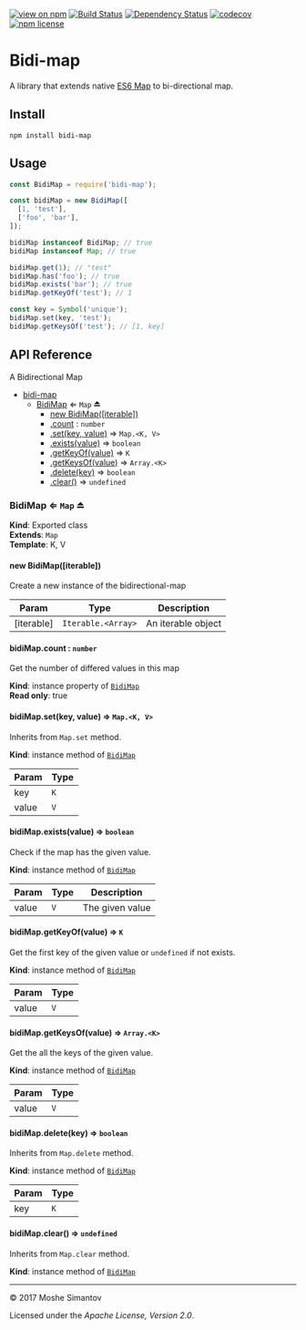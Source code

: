 [![view on npm](http://img.shields.io/npm/v/bidi-map.svg)](https://www.npmjs.org/package/bidi-map)
[![Build Status](https://travis-ci.org/moshest/bidi-map.svg?branch=master)](https://travis-ci.org/moshest/bidi-map)
[![Dependency Status](https://david-dm.org/moshest/bidi-map.svg)](https://david-dm.org/moshest/bidi-map)
[![codecov](https://codecov.io/gh/moshest/bidi-map/branch/master/graph/badge.svg)](https://codecov.io/gh/moshest/bidi-map)
[![npm license](https://img.shields.io/npm/l/bidi-map.svg)](LICENSE)

# Bidi-map
A library that extends native
[ES6 Map](https://developer.mozilla.org/en/docs/Web/JavaScript/Reference/Global_Objects/Map)
to bi-directional map.

## Install
```
npm install bidi-map
```

## Usage
```js
const BidiMap = require('bidi-map');

const bidiMap = new BidiMap([
  [1, 'test'],
  ['foo', 'bar'],
]);

bidiMap instanceof BidiMap; // true
bidiMap instanceof Map; // true

bidiMap.get(1); // "test"
bidiMap.has('foo'); // true
bidiMap.exists('bar'); // true
bidiMap.getKeyOf('test'); // 1

const key = Symbol('unique');
bidiMap.set(key, 'test');
bidiMap.getKeysOf('test'); // [1, key]
```

## API Reference
  A Bidirectional Map


* [bidi-map](#module_bidi-map)
    * [BidiMap](#exp_module_bidi-map--BidiMap) ⇐ <code>Map</code> ⏏
        * [new BidiMap([iterable])](#new_module_bidi-map--BidiMap_new)
        * [.count](#module_bidi-map--BidiMap+count) : <code>number</code>
        * [.set(key, value)](#module_bidi-map--BidiMap+set) ⇒ <code>Map.&lt;K, V&gt;</code>
        * [.exists(value)](#module_bidi-map--BidiMap+exists) ⇒ <code>boolean</code>
        * [.getKeyOf(value)](#module_bidi-map--BidiMap+getKeyOf) ⇒ <code>K</code>
        * [.getKeysOf(value)](#module_bidi-map--BidiMap+getKeysOf) ⇒ <code>Array.&lt;K&gt;</code>
        * [.delete(key)](#module_bidi-map--BidiMap+delete) ⇒ <code>boolean</code>
        * [.clear()](#module_bidi-map--BidiMap+clear) ⇒ <code>undefined</code>

<a name="exp_module_bidi-map--BidiMap"></a>

### BidiMap ⇐ <code>Map</code> ⏏
**Kind**: Exported class  
**Extends**: <code>Map</code>  
**Template**: K, V  
<a name="new_module_bidi-map--BidiMap_new"></a>

#### new BidiMap([iterable])
Create a new instance of the bidirectional-map


| Param | Type | Description |
| --- | --- | --- |
| [iterable] | <code>Iterable.&lt;Array&gt;</code> | An iterable object |

<a name="module_bidi-map--BidiMap+count"></a>

#### bidiMap.count : <code>number</code>
Get the number of differed values in this map

**Kind**: instance property of [<code>BidiMap</code>](#exp_module_bidi-map--BidiMap)  
**Read only**: true  
<a name="module_bidi-map--BidiMap+set"></a>

#### bidiMap.set(key, value) ⇒ <code>Map.&lt;K, V&gt;</code>
Inherits from `Map.set` method.

**Kind**: instance method of [<code>BidiMap</code>](#exp_module_bidi-map--BidiMap)  

| Param | Type |
| --- | --- |
| key | <code>K</code> | 
| value | <code>V</code> | 

<a name="module_bidi-map--BidiMap+exists"></a>

#### bidiMap.exists(value) ⇒ <code>boolean</code>
Check if the map has the given value.

**Kind**: instance method of [<code>BidiMap</code>](#exp_module_bidi-map--BidiMap)  

| Param | Type | Description |
| --- | --- | --- |
| value | <code>V</code> | The given value |

<a name="module_bidi-map--BidiMap+getKeyOf"></a>

#### bidiMap.getKeyOf(value) ⇒ <code>K</code>
Get the first key of the given value or `undefined` if not exists.

**Kind**: instance method of [<code>BidiMap</code>](#exp_module_bidi-map--BidiMap)  

| Param | Type |
| --- | --- |
| value | <code>V</code> | 

<a name="module_bidi-map--BidiMap+getKeysOf"></a>

#### bidiMap.getKeysOf(value) ⇒ <code>Array.&lt;K&gt;</code>
Get the all the keys of the given value.

**Kind**: instance method of [<code>BidiMap</code>](#exp_module_bidi-map--BidiMap)  

| Param | Type |
| --- | --- |
| value | <code>V</code> | 

<a name="module_bidi-map--BidiMap+delete"></a>

#### bidiMap.delete(key) ⇒ <code>boolean</code>
Inherits from `Map.delete` method.

**Kind**: instance method of [<code>BidiMap</code>](#exp_module_bidi-map--BidiMap)  

| Param | Type |
| --- | --- |
| key | <code>K</code> | 

<a name="module_bidi-map--BidiMap+clear"></a>

#### bidiMap.clear() ⇒ <code>undefined</code>
Inherits from `Map.clear` method.

**Kind**: instance method of [<code>BidiMap</code>](#exp_module_bidi-map--BidiMap)  

* * *

&copy; 2017 Moshe Simantov

Licensed under the _Apache License, Version 2.0_.

